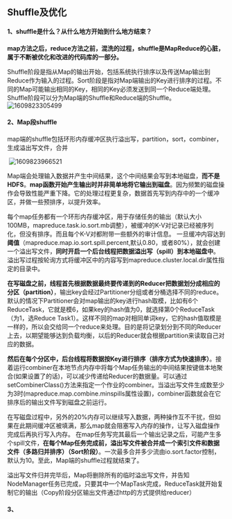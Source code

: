 ## Shuffle及优化

#### 1、shuffle是什么？从什么地方开始到什么地方结束？

​	**map方法之后，reduce方法之前，混洗的过程，shuffle是MapReduce的心脏，属于不断被优化和改进的代码库的一部分。**

​	Shuffle阶段是指从Map的输出开始，包括系统执行排序以及传送Map输出到Reduce作为输入的过程。Sort阶段是指对Map端输出的Key进行排序的过程。不同的Map可能输出相同的Key，相同的Key必须发送到同一个Reduce端处理。Shuffle阶段可以分为Map端的Shuffle和Reduce端的Shuffle。![1609823305499](/C:/Users/ZHANGBAIFA/AppData/Roaming/Typora/typora-user-images/1609823305499.png)

#### 2、Map段shuffle

​	map端的shuffle包括环形内存缓冲区执行溢出写，partition，sort，combiner，生成溢出写文件，合并

​	![1609823966521](C:\Users\ZHANGBAIFA\AppData\Roaming\Typora\typora-user-images\1609823966521.png)

​	Map端会处理输入数据并产生中间结果，这个中间结果会写到本地磁盘，**而不是HDFS**。**map函数开始产生输出时并非简单地将它输出到磁盘**。因为频繁的磁盘操作会导致性能严重下降。它的处理过程更复杂，数据首先写到内存中的一个缓冲区，并做一些预排序，以提升效率。

每个map任务都有一个环形内存缓冲区，用于存储任务的输出（默认大小100MB，mapreduce.task.io.sort.mb调整），被缓冲的K-V对记录已经被序列化，但没有排序。而且每个K-V对都附带一些额外的审计信息。
一旦缓冲内容达到**阈值**（mapreduce.map.io.sort.spill.percent,默认0.80，或者80%），就会创建一个溢出写文件，**同时开启一个后台线程把数据溢出写（spill）到本地磁盘中**。溢出写过程按轮询方式将缓冲区中的内容写到mapreduce.cluster.local.dir属性指定的目录中。

**在写磁盘之前，线程首先根据数据最终要传递到的Reducer把数据划分成相应的分区（partition）**，输出key会经过Partitioner分组或者分桶选择不同的reduce。默认的情况下Partitioner会对map输出的key进行hash取模，比如有6个ReduceTask，它就是模6，如果key的hash值为0，就选择第0个ReduceTask（为1，选Reduce Task1）。这样不同的map对相同单词key，它的hash值取模是一样的，所以会交给同一个reduce来处理。目的是将记录划分到不同的Reducer上去，以期望能够达到负载均衡，以后的Reducer就会根据partition来读取自己对应的数据。

**然后在每个分区中，后台线程将数据按Key进行排序（排序方式为快速排序）**。接着运行combiner在本地节点内存中将每个Map任务输出的中间结果按键做本地聚合(如果设置了的话)，可以减少传递给Reducer的数据量。可以通过setCombinerClass()方法来指定一个作业的combiner。当溢出写文件生成数至少为3时(mapreduce.map.combine.minspills属性设置)，combiner函数就会在它排序后的输出文件写到磁盘之前运行。

在写磁盘过程中，另外的20%内存可以继续写入数据，两种操作互不干扰，但如果在此期间缓冲区被填满，那么map就会阻塞写入内存的操作，让写入磁盘操作完成后再执行写入内存。
在map任务写完其最后一个输出记录之后，可能产生多个spill文件，**在每个Map任务完成前，溢出写文件被合并成一个索引文件和数据文件（多路归并排序）（Sort阶段）**。一次最多合并多少流由io.sort.factor控制，默认为10。至此，Map端的shuffle过程就结束了。

溢出写文件归并完毕后，Map将删除所有的临时溢出写文件，并告知NodeManager任务已完成，只要其中一个MapTask完成，ReduceTask就开始复制它的输出（Copy阶段分区输出文件通过http的方式提供给reducer）

#### 3、











​	